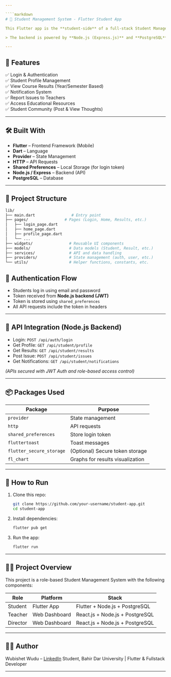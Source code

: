 ```yaml
---

````markdown
# 📱 Student Management System - Flutter Student App

This Flutter app is the **student-side** of a full-stack Student Management System. It allows students to log in, view their academic results, receive notifications, access educational resources, and engage in student communities.

> The backend is powered by **Node.js (Express.js)** and **PostgreSQL**, while admin and teacher dashboards are built with **React.js**.

---
```


## 🚀 Features

✅ Login & Authentication  
✅ Student Profile Management  
✅ View Course Results (Year/Semester Based)  
✅ Notification System  
✅ Report Issues to Teachers  
✅ Access Educational Resources  
✅ Student Community (Post & View Thoughts)

---

## 🛠️ Built With

- **Flutter** – Frontend Framework (Mobile)
- **Dart** – Language
- **Provider** – State Management
- **HTTP** – API Requests
- **Shared Preferences** – Local Storage (for login token)
- **Node.js / Express** – Backend (API)
- **PostgreSQL** – Database

---

## 📂 Project Structure

```bash
lib/
├── main.dart                # Entry point
├── pages/                # Pages (Login, Home, Results, etc.)
│   ├── login_page.dart
│   ├── home_page.dart
│   ├── profile_page.dart
│   └── ...
├── widgets/                # Reusable UI components
├── models/                 # Data models (Student, Result, etc.)
├── services/               # API and data handling
├── providers/              # State management (auth, user, etc.)
└── utils/                  # Helper functions, constants, etc.
````

## 🔐 Authentication Flow

* Students log in using email and password
* Token received from **Node.js backend (JWT)**
* Token is stored using `shared_preferences`
* All API requests include the token in headers

---

## 📡 API Integration (Node.js Backend)

* Login: `POST /api/auth/login`
* Get Profile: `GET /api/student/profile`
* Get Results: `GET /api/student/results`
* Post Issue: `POST /api/student/issues`
* Get Notifications: `GET /api/student/notifications`

*(APIs secured with JWT Auth and role-based access control)*

---

## 📦 Packages Used

| Package                  | Purpose                          |
| ------------------------ | -------------------------------- |
| `provider`               | State management                 |
| `http`                   | API requests                     |
| `shared_preferences`     | Store login token                |
| `fluttertoast`           | Toast messages                   |
| `flutter_secure_storage` | (Optional) Secure token storage  |
| `fl_chart`               | Graphs for results visualization |

---

## 🧪 How to Run

1. Clone this repo:

   ```bash
   git clone https://github.com/your-username/student-app.git
   cd student-app
   ```

2. Install dependencies:

   ```bash
   flutter pub get
   ```

3. Run the app:

   ```bash
   flutter run
   ```

---

## 👨‍🎓 Project Overview

This project is a role-based Student Management System with the following components:

| Role     | Platform      | Stack                           |
| -------- | ------------- | ------------------------------- |
| Student  | Flutter App   | Flutter + Node.js + PostgreSQL  |
| Teacher  | Web Dashboard | React.js + Node.js + PostgreSQL |
| Director | Web Dashboard | React.js + Node.js + PostgreSQL |

---


## 🧑‍💻 Author

Wubishet Wudu – [LinkedIn](https://linkedin.com/in/wubishet-wudu)
Student, Bahir Dar University | Flutter & Fullstack Developer

---
